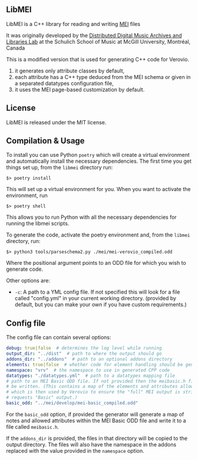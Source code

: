 LibMEI
------

LibMEI is a C++ library for reading and writing [MEI](http://music-encoding.org) files

It was originally developed by the [Distributed Digital Music Archives and Libraries Lab](http://ddmal.music.mcgill.ca/) at the Schulich School of Music at McGill University, Montréal, Canada

This is a modified version that is used for generating C++ code for Verovio.

1. it generates only attribute classes by default,
2. each attribute has a C++ type deduced from the MEI schema or given in a separated datatypes configuration file,
3. it uses the MEI page-based customization by default.

License
-------

LibMEI is released under the MIT license.

Compilation & Usage
-------------------

To install you can use Python `poetry` which will create a virtual environment and automatically
install the necessary dependencies. The first time you get things set up, from the `libmei` directory run:

    $> poetry install 

This will set up a virtual environment for you. When you want to activate the environment, run

    $> poetry shell

This allows you to run Python with all the necessary dependencies for running the libmei scripts.

To generate the code, activate the poetry environment and, from the `libmei` directory, run:

    $> python3 tools/parseschema2.py ./mei/mei-verovio_compiled.odd

Where the positional argument points to an ODD file for which you wish to generate code.

Other options are:

* `-c`: A path to a YML config file. If not specified this will look for a file called "config.yml"
        in your current working directory. (provided by default, but you can make your own if you
        have custom requirements.)

Config file
-----------

The config file can contain several options:

```yaml
debug: true|false  # determines the log level while running 
output_dir: "../dist"  # path to where the output should go
addons_dir: "../addons"  # path to an optional addons directory
elements: true|false  # whether code for element handling should be generated   
namespace: "vrv"  # the namespace to use in generated CPP code
datatypes: "./datatypes.yml"  # path to a datatypes mapping file
# path to an MEI Basic ODD file. If not provided then the meibasic.h file will not
# be written. (This contains a map of the elements and attributes allowed in MEI Basic
# which is then used by Verovio to ensure the "full" MEI output is stripped when the user
# requests "Basic" output.)
basic_odd: "../mei/develop/mei-basic_compiled.odd"   
```

For the `basic_odd` option, if provided the generator will generate a map of notes and allowed
attributes within the MEI Basic ODD file and write it to a file called `meibasic.h`.

If the `addons_dir` is provided, the files in that directory will be copied to the output directory.
The files will also have the namespace in the addons replaced with the value provided in the
`namespace` option.
